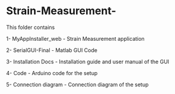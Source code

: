 # Strain-Measurement-

This folder contains 

1- MyAppInstaller_web - Strain Measurement application

2- SerialGUI-Final - Matlab GUI Code

3- Installation Docs - Installation guide and user manual of the GUI

4- Code - Arduino code for the setup

5- Connection diagram - Connection diagram of the setup
